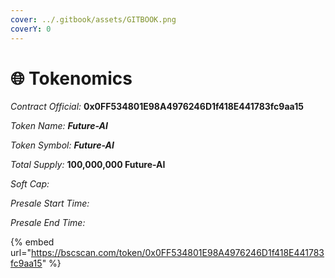 ```yaml
---
cover: ../.gitbook/assets/GITBOOK.png
coverY: 0
---
```


# 🌐 Tokenomics

_Contract Official:_ **0x0FF534801E98A4976246D1f418E441783fc9aa15**

_Token Name: **Future-AI**_

_Token Symbol: <mark style="color:blue;"></mark> **Future-AI**_

_Total Supply:_ **100,000,000 Future-AI**

_Soft Cap:_&#x20;

_Presale Start Time:_&#x20;

_Presale End Time:_&#x20;

{% embed url="https://bscscan.com/token/0x0FF534801E98A4976246D1f418E441783fc9aa15" %}
